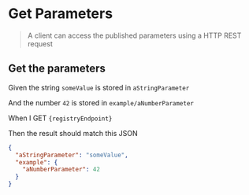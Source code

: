 # Get Parameters

> A client can access the published parameters using a HTTP REST request

## Get the parameters

Given the string `someValue` is stored in `aStringParameter`

And the number `42` is stored in `example/aNumberParameter`

When I GET `{registryEndpoint}`

Then the result should match this JSON

```json
{
  "aStringParameter": "someValue",
  "example": {
    "aNumberParameter": 42
  }
}
```
